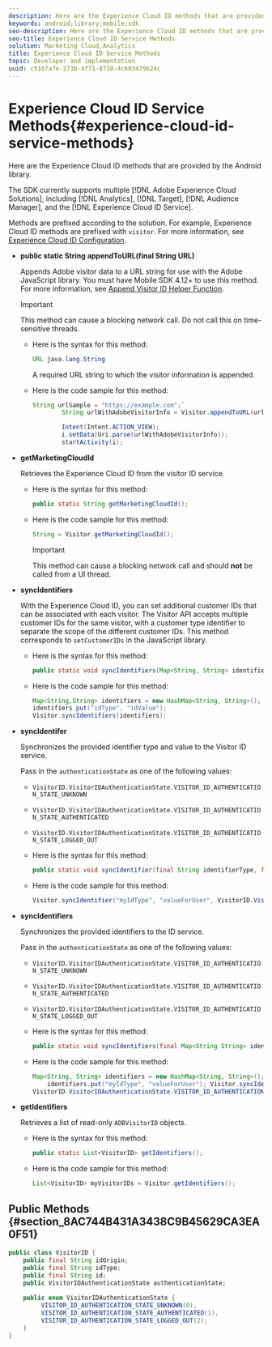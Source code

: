 ```yaml
---
description: Here are the Experience Cloud ID methods that are provided by the Android library.
keywords: android;library;mobile;sdk
seo-description: Here are the Experience Cloud ID methods that are provided by the Android library.
seo-title: Experience Cloud ID Service Methods
solution: Marketing Cloud,Analytics
title: Experience Cloud ID Service Methods
topic: Developer and implementation
uuid: c5107a7e-273b-4f71-8738-4c603479b24c
---
```


# Experience Cloud ID Service Methods{#experience-cloud-id-service-methods}

Here are the Experience Cloud ID methods that are provided by the Android library.

The SDK currently supports multiple [!DNL Adobe Experience Cloud Solutions], including [!DNL Analytics], [!DNL Target], [!DNL Audience Manager], and the [!DNL Experience Cloud ID Service].

Methods are prefixed according to the solution. For example, Experience Cloud ID methods are prefixed with `visitor`. For more information, see [Experience Cloud ID Configuration](/help/android/c-marketing-cloud/mcvid.md).

* **public static String appendToURL(final String URL)**

  Appends Adobe visitor data to a URL string for use with the Adobe JavaScript library. You must have Mobile SDK 4.12+ to use this method. For more information, see [Append Visitor ID Helper Function](https://marketing.adobe.com/resources/help/en_US/mcvid/mcvid-appendvisitorid.html). 
  
  >[!iMPORTANT]
  >
  >This method can cause a blocking network call. Do not call this on time-sensitive threads. 

  * Here is the syntax for this method:

    ```java
    URL java.lang.String  
    ```

    A required URL string to which the visitor information is appended.  

  * Here is the code sample for this method:

    ```java
    String urlSample = "https://example.com";`
            String urlWithAdobeVisitorInfo = Visitor.appendToURL(urlSample);

            Intent(Intent.ACTION_VIEW);
            i.setData(Uri.parse(urlWithAdobeVisitorInfo));
            startActivity(i);
    ```
* **getMarketingCloudId**

  Retrieves the Experience Cloud ID from the visitor ID service. 

  * Here is the syntax for this method:

    ```java
    public static String getMarketingCloudId(); 
    ```

  * Here is the code sample for this method:

    ```java
    String = Visitor.getMarketingCloudId();
    ```

    >[!IMPORTANT]
    >
    >This method can cause a blocking network call and should **not** be called from a UI thread.

* **syncIdentifiers**

  With the Experience Cloud ID, you can set additional customer IDs that can be associated with each visitor. The Visitor API accepts multiple customer IDs for the same visitor, with a customer type identifier to separate the scope of the different customer IDs. This method corresponds to `setCustomerIDs` in the JavaScript library. 

  * Here is the syntax for this method:

    ```java
    public static void syncIdentifiers(Map<String, String> identifiers); 
    ```
  * Here is the code sample for this method:

    ```java
    Map<String,String> identifiers = new HashMap<String, String>();
    identifiers.put("idType", "idValue");
    Visitor.syncIdentifiers(identifiers);
    ```
* **syncIdentifer**

  Synchronizes the provided identifier type and value to the Visitor ID service. 
  
  Pass in the `authenticationState` as one of the following values:  
  
  * `VisitorID.VisitorIDAuthenticationState.VISITOR_ID_AUTHENTICATION_STATE_UNKNOWN` 
  * `VisitorID.VisitorIDAuthenticationState.VISITOR_ID_AUTHENTICATION_STATE_AUTHENTICATED` 
  * `VisitorID.VisitorIDAuthenticationState.VISITOR_ID_AUTHENTICATION_STATE_LOGGED_OUT`

  * Here is the syntax for this method:

    ```java
    public static void syncIdentifier(final String identifierType, final String identifier, final VisitorID.VisitorIDAuthenticationState authenticationState);
    ```

  * Here is the code sample for this method:

    ```java
    Visitor.syncIdentifier("myIdType", "valueForUser", VisitorID.VisitorIDAuthenticationState.VISITOR_ID_AUTHENTICATION_STATE_LOGGED_OUT);
    ```
* **syncIdentifiers**

  Synchronizes the provided identifiers to the ID service. 
  
  Pass in the `authenticationState` as one of the following values: 
  * `VisitorID.VisitorIDAuthenticationState.VISITOR_ID_AUTHENTICATION_STATE_UNKNOWN` 
  * `VisitorID.VisitorIDAuthenticationState.VISITOR_ID_AUTHENTICATION_STATE_AUTHENTICATED` 
  * `VisitorID.VisitorIDAuthenticationState.VISITOR_ID_AUTHENTICATION_STATE_LOGGED_OUT`

  * Here is the syntax for this method:

    ```java
    public static void syncIdentifiers(final Map<String String> identifiers, final VisitorID.VisitorIDAuthenticationState authenticationState);
    ```
  * Here is the code sample for this method:

    ```java
    Map<String, String> identifiers = new HashMap<String, String>();
        identifiers.put("myIdType", "valueForUser"); Visitor.syncIdentifiers(identifiers,
    VisitorID.VisitorIDAuthenticationState.VISITOR_ID_AUTHENTICATION_STATE_AUTHENTICATED); 
    ```
* **getIdentifiers**

  Retrieves a list of read-only `ADBVisitorID` objects.

  * Here is the syntax for this method:

    ```java
    public static List<VisitorID> getIdentifiers(); 
    ```

  * Here is the code sample for this method:

    ```java
    List<VisitorID> myVisitorIDs = Visitor.getIdentifiers(); 
    ```

## Public Methods {#section_8AC744B431A3438C9B45629CA3EA0F51}

```java
public class VisitorID { 
    public final String idOrigin; 
    public final String idType; 
    public final String id; 
    public VisitorIDAuthenticationState authenticationState; 
 
    public enum VisitorIDAuthenticationState { 
         VISITOR_ID_AUTHENTICATION_STATE_UNKNOWN(0), 
         VISITOR_ID_AUTHENTICATION_STATE_AUTHENTICATED(1), 
         VISITOR_ID_AUTHENTICATION_STATE_LOGGED_OUT(2); 
    } 
}
```
